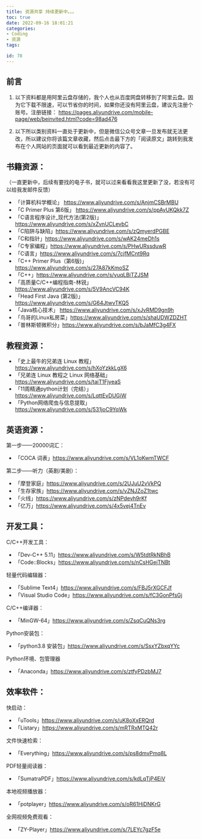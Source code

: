 ```yaml
---
title: 资源共享 持续更新中。。。
toc: true
date: 2022-09-16 18:01:21
categories:
- Coding
- 资源
tags:

id: 78
---
```


## 前言

1. 以下资料都是用阿里云盘存储的，我个人也从百度网盘转移到了阿里云盘。因为它下载不限速，可以节省你的时间，如果你还没有阿里云盘，建议先注册个账号。注册链接： https://pages.aliyundrive.com/mobile-page/web/beinvited.html?code=98ad476

2. 以下所以类别资料一直处于更新中，但是微信公众号文章一旦发布就无法更改，所以建议你将该篇文章收藏，然后点击最下方的「阅读原文」跳转到我发布在个人网站的页面就可以看到最近更新的内容了。

## 书籍资源：

（一直更新中，后续有要找的电子书，就可以过来看看我这里更新了没，若没有可以给我发邮件反馈）

- 「计算机科学概论」 https://www.aliyundrive.com/s/AnjmCSBrMBU
- 「C Primer Plus 第6版」 https://www.aliyundrive.com/s/ppAyUKQkk7Z
- 「C语言程序设计_现代方法(第2版)」https://www.aliyundrive.com/s/xZvnUCLevbC 
- 「C陷阱与缺陷」https://www.aliyundrive.com/s/zQmyerdPGBE 
- 「C和指针」https://www.aliyundrive.com/s/wAK24meDh1s 
- 「C专家编程」https://www.aliyundrive.com/s/PHwURssduwR 
- 「C语言」https://www.aliyundrive.com/s/7cjfMCnt9Rq 
- 「C++ Primer Plus（第6版)」 https://www.aliyundrive.com/s/27A87kKmoSZ
- 「C++」https://www.aliyundrive.com/s/yuqLBiTZJSM 
-  「高质量C/C++编程指南-林锐」 https://www.aliyundrive.com/s/5V9AncVC94K
-  「Head First Java (第2版)」 https://www.aliyundrive.com/s/G64JtwvTKQ5
-  「Java核心技术」 https://www.aliyundrive.com/s/xJvRMD9gn9h
-  「鸟哥的Linux私房菜」https://www.aliyundrive.com/s/shaUDWZDZHT
-  「普林斯顿微积分」https://www.aliyundrive.com/s/bJaMfC3g4FX

## 教程资源：

- 「史上最牛的兄弟连 Linux 教程」https://www.aliyundrive.com/s/hXoYzkkLgX6
-  「兄弟连 Linux 教程之 Linux 网络基础」https://www.aliyundrive.com/s/taiT1FjyeaS
-  「11周精通python计划（完结）」https://www.aliyundrive.com/s/LqttEvDUGiW
-  「Python网络爬虫与信息提取」https://www.aliyundrive.com/s/531joC9YqWk

## 英语资源：

第一步——20000词汇：

- 「COCA 词表」https://www.aliyundrive.com/s/VL1oKwmTWCF

第二步——听力（英剧/美剧）：

- 「摩登家庭」https://www.aliyundrive.com/s/2UJuU2vVkPQ
-  「生存家族」https://www.aliyundrive.com/s/vZNJZoZ1twc
-  「火线」https://www.aliyundrive.com/s/zNPdevh9rKf
-  「亿万」https://www.aliyundrive.com/s/4x5vej4TnEv

## 开发工具：

C/C++开发工具：

- 「Dev-C++ 5.11」https://www.aliyundrive.com/s/W5tdtRkNBhB
-  「Code::Blocks」https://www.aliyundrive.com/s/nCsHGejTNBt

轻量代码编辑器：

- 「Sublime Text4」https://www.aliyundrive.com/s/FBJ5rXGCFJf
- 「Visual Studio Code」https://www.aliyundrive.com/s/fC3GonPfsGj

C/C++编译器：

- 「MinGW-64」https://www.aliyundrive.com/s/ZsqCuQNs3rg

Python安装包：

- 「python3.8 安装包」https://www.aliyundrive.com/s/SsxYZbxqYYc

Python环境、包管理器

- 「Anaconda」https://www.aliyundrive.com/s/ztfyPDzbMJ7


## 效率软件：

快启动：

- 「uTools」https://www.aliyundrive.com/s/uK8oXxERQrd
- 「Listary」https://www.aliyundrive.com/s/mRTRxMTQ42r

文件快速检索：

- 「Everything」https://www.aliyundrive.com/s/ps8dmvPmq8L

PDF轻量阅读器：

- 「SumatraPDF」https://www.aliyundrive.com/s/kdLqTjP4EiV

本地视频播放器：

- 「potplayer」https://www.aliyundrive.com/s/oR61HiDNKrG

全网视频免费观看：

- 「ZY-Player」https://www.aliyundrive.com/s/7LEYc7gzF5e






